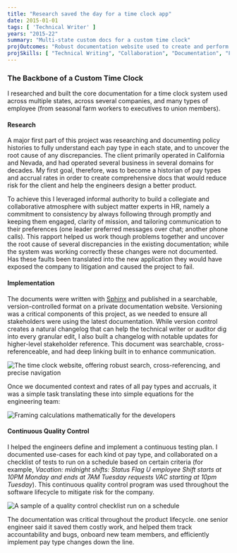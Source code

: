 ```yaml
---
title: "Research saved the day for a time clock app"
date: 2015-01-01
tags: [ 'Technical Writer' ]
years: "2015-22"
summary: "Multi-state custom docs for a custom time clock"
projOutcomes: "Robust documentation website used to create and perform continuous quality control on a custom, multi-state time clock."
projSkills: [ "Technical Writing", "Collaboration", "Documentation", "Facilitation", "Problem-Solving", "Research", "Web Development", "Static Sites", "Root Cause Analysis" ]
---
```


### The Backbone of a Custom Time Clock

I researched and built the core documentation for a time clock system used across multiple states, across several companies, and many types of employee (from seasonal farm workers to executives to union members). 

#### Research  

A major first part of this project was researching and documenting policy histories to fully understand each pay type in each state, and to uncover the root cause of any discrepancies. The client primarily operated in California and Nevada, and had operated several business in several domains for decades. My first goal, therefore, was to become a historian of pay types and accrual rates in order to create comprehensive docs that would reduce risk for the client and help the engineers design a better product. 

To achieve this I leveraged informal authority to build a collegiate and collaborative atmosphere with subject matter experts in HR, namely a commitment to consistency by always following through promptly and keeping them engaged, clarity of mission, and tailoring communication to their preferences (one leader preferred messages over chat; another phone calls). This rapport helped us work though problems together and uncover the root cause of several discrepancies in the existing documentation; while the system was working correctly these changes were not documented. Has these faults been translated into the new application they would have exposed the company to litigation and caused the project to fail.

#### Implementation 

The documents were written with [Sphinx](https://www.sphinx-doc.org/) and published in a searchable, version-controlled format on a private documentation website. Versioning was a critical components of this project, as we needed to ensure all stakeholders were using the latest documentation. While version control creates a natural changelog that can help the technical writer or auditor dig into every granular edit, I also built a changelog with notable updates for higher-level stakeholder reference. This document was searchable, cross-referenceable, and had deep linking built in to enhance communication. 

![The time clock website, offering robust search, cross-referencing, and precise navigation](/time-clock-site-sample.webp)

Once we documented context and rates of all pay types and accruals, it was a simple task translating these into simple equations for the engineering team:

![Framing calculations mathematically for the developers](/time-clock-calculations.webp)

#### Continuous Quality Control

I helped the engineers define and implement a continuous testing plan. I documented use-cases for each kind ot pay type, and collaborated on a checklist of tests to run on a schedule based on certain criteria (for example, *Vacation: midnight shifts: Status Flag U employee Shift starts at 10PM	Monday and ends at 7AM Tuesday requests VAC starting at 10pm Tuesday*). This continuous quality control program was used throughout the software lifecycle to mitigate risk for the company.

![A sample of a quality control checklist run on a schedule](/time-benefits-checklist.webp)

The documentation was critical throughout the product lifecycle. one senior engineer said it saved them costly work, and helped them track accountability and bugs, onboard new team members, and efficiently implement pay type changes down the line. 